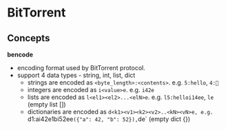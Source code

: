 # BitTorrent

## Concepts

**bencode**

- encoding format used by BitTorrent protocol.
- support 4 data types - string, int, list, dict
    - strings are encoded as `<byte_length>:<contents>`. e.g. `5:hello`, `4:🙂`
    - integers are encoded as `i<value>e`. e.g. `i42e`
    - lists are encoded as `l<el1><el2>...<elN>e`. e.g. `l5:helloi14ee`, `le` (empty list [])
    - dictionaries are encoded as `d<k1><v1><k2><v2>..<kN><vN>e, e.g. `d1:ai42e1bi52ee` ({"a": 42, "b": 52}), `de` (empty dict {})
